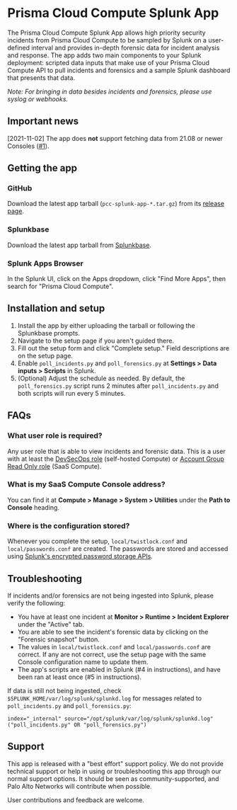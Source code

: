 # Prisma Cloud Compute Splunk App

The Prisma Cloud Compute Splunk App allows high priority security incidents from Prisma Cloud Compute to be sampled by Splunk on a user-defined interval and provides in-depth forensic data for incident analysis and response.
The app adds two main components to your Splunk deployment: scripted data inputs that make use of your Prisma Cloud Compute API to pull incidents and forensics and a sample Splunk dashboard that presents that data.

_Note: For bringing in data besides incidents and forensics, please use syslog or webhooks._

## Important news
[2021-11-02] The app does **not** support fetching data from 21.08 or newer Consoles ([#1](https://github.com/PaloAltoNetworks/prisma-cloud-compute-splunk/issues/1)).

## Getting the app
### GitHub
Download the latest app tarball (`pcc-splunk-app-*.tar.gz`) from its [release page](https://github.com/PaloAltoNetworks/prisma-cloud-compute-splunk/releases/latest).

### Splunkbase
Download the latest app tarball from [Splunkbase](https://splunkbase.splunk.com/app/4555).

### Splunk Apps Browser
In the Splunk UI, click on the Apps dropdown, click "Find More Apps", then search for "Prisma Cloud Compute".

## Installation and setup
1. Install the app by either uploading the tarball or following the Splunkbase prompts.
2. Navigate to the setup page if you aren't guided there.
3. Fill out the setup form and click "Complete setup."
Field descriptions are on the setup page.
4. Enable `poll_incidents.py` and `poll_forensics.py` at **Settings > Data inputs > Scripts** in Splunk.
5. (Optional) Adjust the schedule as needed. By default, the `poll_forensics.py` script runs 2 minutes after `poll_incidents.py` and both scripts will run every 5 minutes.

## FAQs
### What user role is required?
Any user role that is able to view incidents and forensic data. This is a user with at least the [DevSecOps role](https://docs.twistlock.com/docs/compute_edition/authentication/user_roles.html#devsecops-user) (self-hosted Compute) or [Account Group Read Only role](https://docs.twistlock.com/docs/enterprise_edition/authentication/prisma_cloud_user_roles.html#prisma-cloud-roles-to-compute-roles-mapping) (SaaS Compute).

### What is my SaaS Compute Console address?
You can find it at **Compute > Manage > System > Utilities** under the **Path to Console** heading.

### Where is the configuration stored?
Whenever you complete the setup, `local/twistlock.conf` and `local/passwords.conf` are created.
The passwords are stored and accessed using [Splunk's encrypted password storage APIs](https://www.splunk.com/en_us/blog/security/storing-encrypted-credentials.html).

## Troubleshooting
If incidents and/or forensics are not being ingested into Splunk, please verify the following:

- You have at least one incident at **Monitor > Runtime > Incident Explorer** under the "Active" tab.
- You are able to see the incident's forensic data by clicking on the "Forensic snapshot" button.
- The values in `local/twistlock.conf` and `local/passwords.conf` are correct.
If any are not correct, use the setup page with the same Console configuration name to update them.
- The app's scripts are enabled in Splunk (#4 in instructions), and have been ran at least once (#5 in instructions).

If data is still not being ingested, check `$SPLUNK_HOME/var/log/splunk/splunkd.log` for messages related to `poll_incidents.py` and `poll_forensics.py`:
```
index="_internal" source="/opt/splunk/var/log/splunk/splunkd.log" ("poll_incidents.py" OR "poll_forensics.py")
```

## Support
This app is released with a "best effort" support policy.
We do not provide technical support or help in using or troubleshooting this app through our normal support options.
It should be seen as community-supported, and Palo Alto Networks will contribute when possible.

User contributions and feedback are welcome.
